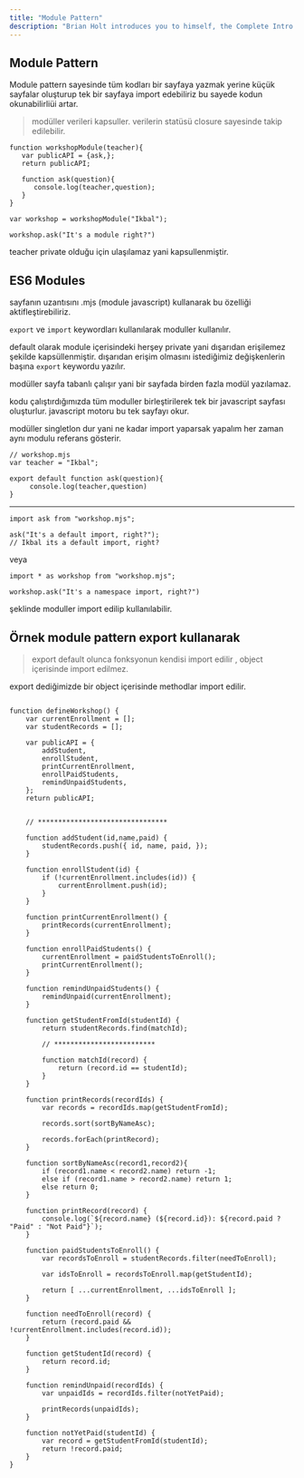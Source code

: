 ```yaml
---
title: "Module Pattern"
description: "Brian Holt introduces you to himself, the Complete Intro to React version 6, and what you can expect to learn"
---
```


## Module Pattern

Module pattern sayesinde tüm kodları bir sayfaya yazmak yerine küçük sayfalar oluşturup tek bir sayfaya import edebiliriz bu sayede kodun okunabilirliüi artar.

> modüller verileri kapsuller. verilerin statüsü closure sayesinde takip edilebilir.

```
function workshopModule(teacher){
   var publicAPI = {ask,};
   return publicAPI;

   function ask(question){
      console.log(teacher,question);
   }
}

var workshop = workshopModule("Ikbal");

workshop.ask("It's a module right?")

```

teacher private olduğu için ulaşılamaz yani kapsullenmiştir.

## ES6 Modules

sayfanın uzantısını .mjs (module javascript) kullanarak bu özelliği aktifleştirebiliriz.

`export` ve `import` keywordları kullanılarak moduller kullanılır.

default olarak module içerisindeki herşey private yani dışarıdan erişilemez şekilde kapsüllenmiştir. dışarıdan erişim olmasını istediğimiz değişkenlerin başına `export` keywordu yazılır.

modüller sayfa tabanlı çalışır yani bir sayfada birden fazla modül yazılamaz.

kodu çalıştırdığımızda tüm moduller birleştirilerek tek bir javascript sayfası oluşturlur. javascript motoru bu tek sayfayı okur.

modüller singletlon dur yani ne kadar import yaparsak yapalım her zaman aynı modulu referans gösterir.

```
// workshop.mjs
var teacher = "Ikbal";

export default function ask(question){
     console.log(teacher,question)
}

```

---

```
import ask from "workshop.mjs";

ask("It's a default import, right?");
// Ikbal its a default import, right?
```

veya

```
import * as workshop from "workshop.mjs";

workshop.ask("It's a namespace import, right?")
```

şeklinde moduller import edilip kullanılabilir.

## Örnek module pattern export kullanarak

> export default olunca fonksyonun kendisi import edilir , object içerisinde import edilmez.

export dediğimizde bir object içerisinde methodlar import edilir.

```

function defineWorkshop() {
	var currentEnrollment = [];
	var studentRecords = [];

	var publicAPI = {
		addStudent,
		enrollStudent,
		printCurrentEnrollment,
		enrollPaidStudents,
		remindUnpaidStudents,
	};
	return publicAPI;


	// ********************************

	function addStudent(id,name,paid) {
		studentRecords.push({ id, name, paid, });
	}

	function enrollStudent(id) {
		if (!currentEnrollment.includes(id)) {
			currentEnrollment.push(id);
		}
	}

	function printCurrentEnrollment() {
		printRecords(currentEnrollment);
	}

	function enrollPaidStudents() {
		currentEnrollment = paidStudentsToEnroll();
		printCurrentEnrollment();
	}

	function remindUnpaidStudents() {
		remindUnpaid(currentEnrollment);
	}

	function getStudentFromId(studentId) {
		return studentRecords.find(matchId);

		// *************************

		function matchId(record) {
			return (record.id == studentId);
		}
	}

	function printRecords(recordIds) {
		var records = recordIds.map(getStudentFromId);

		records.sort(sortByNameAsc);

		records.forEach(printRecord);
	}

	function sortByNameAsc(record1,record2){
		if (record1.name < record2.name) return -1;
		else if (record1.name > record2.name) return 1;
		else return 0;
	}

	function printRecord(record) {
		console.log(`${record.name} (${record.id}): ${record.paid ? "Paid" : "Not Paid"}`);
	}

	function paidStudentsToEnroll() {
		var recordsToEnroll = studentRecords.filter(needToEnroll);

		var idsToEnroll = recordsToEnroll.map(getStudentId);

		return [ ...currentEnrollment, ...idsToEnroll ];
	}

	function needToEnroll(record) {
		return (record.paid && !currentEnrollment.includes(record.id));
	}

	function getStudentId(record) {
		return record.id;
	}

	function remindUnpaid(recordIds) {
		var unpaidIds = recordIds.filter(notYetPaid);

		printRecords(unpaidIds);
	}

	function notYetPaid(studentId) {
		var record = getStudentFromId(studentId);
		return !record.paid;
	}
}

```

